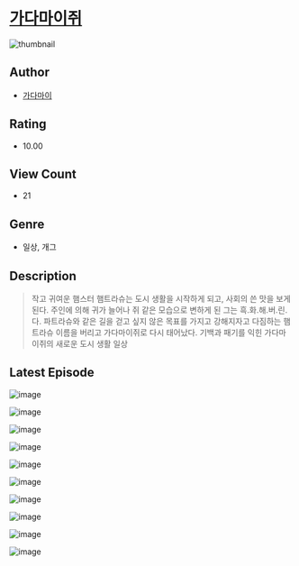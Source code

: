 # [가다마이쥐](https://comic.naver.com/bestChallenge/list?titleId=811238)
![thumbnail](https://image-comic.pstatic.net/user_contents_data/challenge_comic/2023/05/25/367244/upload_3904957750109626677_480x623.jpeg)

## Author
- [가다마이](https://comic.naver.com/artistTitle?id=367244)

## Rating
- 10.00

## View Count
- 21

## Genre
- 일상, 개그

## Description
> 작고 귀여운 햄스터 햄트라슈는 도시 생활을 시작하게 되고, 사회의 쓴 맛을 보게 된다. 주인에 의해 귀가 늘어나 쥐 같은 모습으로 변하게 된 그는 흑.화.해.버.린.다. 파트라슈와 같은 길을 걷고 싶지 않은 목표를 가지고 강해지자고 다짐하는 햄트라슈 이름을 버리고 가다마이쥐로 다시 태어났다. 기백과 패기를 익힌 가다마이쥐의 새로운 도시 생활 일상


## Latest Episode
![image](https://image-comic.pstatic.net/user_contents_data/challenge_comic/2023/05/25/367244/upload_7291666692033623090.jpeg)

![image](https://image-comic.pstatic.net/user_contents_data/challenge_comic/2023/05/25/367244/upload_3906701591878853732.jpeg)

![image](https://image-comic.pstatic.net/user_contents_data/challenge_comic/2023/05/25/367244/upload_7378364262661567544.jpeg)

![image](https://image-comic.pstatic.net/user_contents_data/challenge_comic/2023/05/25/367244/upload_7089289465120056375.jpeg)

![image](https://image-comic.pstatic.net/user_contents_data/challenge_comic/2023/05/25/367244/upload_4135207373351499830.jpeg)

![image](https://image-comic.pstatic.net/user_contents_data/challenge_comic/2023/05/25/367244/upload_3630852803262691683.jpeg)

![image](https://image-comic.pstatic.net/user_contents_data/challenge_comic/2023/05/25/367244/upload_3846749428425045812.jpeg)

![image](https://image-comic.pstatic.net/user_contents_data/challenge_comic/2023/05/25/367244/upload_7220454798483666273.jpeg)

![image](https://image-comic.pstatic.net/user_contents_data/challenge_comic/2023/05/25/367244/upload_7161396748439675750.jpeg)

![image](https://image-comic.pstatic.net/user_contents_data/challenge_comic/2023/05/25/367244/upload_3832898862380639586.jpeg)
